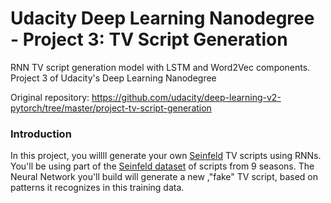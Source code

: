 # Udacity Deep Learning Nanodegree - Project 3: TV Script Generation
RNN TV script generation model with LSTM and Word2Vec components. Project 3 of Udacity's Deep Learning Nanodegree

Original repository: https://github.com/udacity/deep-learning-v2-pytorch/tree/master/project-tv-script-generation

### Introduction
In this project, you willll generate your own [Seinfeld](https://en.wikipedia.org/wiki/Seinfeld) TV scripts using RNNs.  You'll be using part of the [Seinfeld dataset](https://www.kaggle.com/thec03u5/seinfeld-chronicles#scripts.csv) of scripts from 9 seasons.  The Neural Network you'll build will generate a new ,"fake" TV script, based on patterns it recognizes in this training data.
